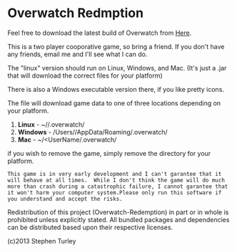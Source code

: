 
# Overwatch Redmption


Feel free to download the latest build of Overwatch from [Here](http://www.overwatchredemption.com).

This is a two player cooporative game, so bring a friend. If you don't have any friends, email me and I'll see what I can do. 

The "linux" version should run on Linux, Windows, and Mac. (It's just a .jar that will download the correct files for your platform)

There is also a Windows executable version there, if you like pretty icons. 

The file will download game data to one of three locations depending on your platform.

1.  **Linux** - ~/<UserName>/.overwatch/
2.  **Windows** - /Users/<UserName>/AppData/Roaming/.overwatch/
3. **Mac** - ~/<UserName/.overwatch/

if you wish to remove the game, simply remove the directory for your platform.

    This game is in very early development and I can't garantee that it will behave at all times.  While I don't think the game will do much more than crash during a catastrophic failure, I cannot garantee that it won't harm your computer system.Please only run this software if you understand and accept the risks.
 
Redistribution of this project (Overwatch-Redemption) in part or in whole is prohibited unless explicitly stated.
All bundled packages and dependencies can be distributed based upon their respective licenses. 

(c)2013 Stephen Turley
